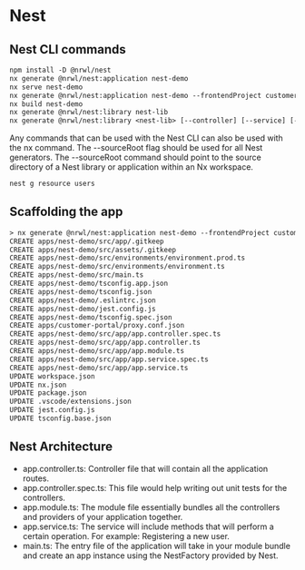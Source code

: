 # Nest

## Nest CLI commands

```txt
npm install -D @nrwl/nest
nx generate @nrwl/nest:application nest-demo
nx serve nest-demo
nx generate @nrwl/nest:application nest-demo --frontendProject customer-portal
nx build nest-demo
nx generate @nrwl/nest:library nest-lib
nx generate @nrwl/nest:library <nest-lib> [--controller] [--service] [--global]
```

Any commands that can be used with the Nest CLI can also be used with the nx command. The --sourceRoot flag should be used for all Nest generators.  The --sourceRoot command should point to the source directory of a Nest library or application within an Nx workspace.

```txt
nest g resource users
```


## Scaffolding the app

```txt
> nx generate @nrwl/nest:application nest-demo --frontendProject customer-portal
CREATE apps/nest-demo/src/app/.gitkeep
CREATE apps/nest-demo/src/assets/.gitkeep
CREATE apps/nest-demo/src/environments/environment.prod.ts
CREATE apps/nest-demo/src/environments/environment.ts
CREATE apps/nest-demo/src/main.ts
CREATE apps/nest-demo/tsconfig.app.json
CREATE apps/nest-demo/tsconfig.json
CREATE apps/nest-demo/.eslintrc.json
CREATE apps/nest-demo/jest.config.js
CREATE apps/nest-demo/tsconfig.spec.json
CREATE apps/customer-portal/proxy.conf.json
CREATE apps/nest-demo/src/app/app.controller.spec.ts
CREATE apps/nest-demo/src/app/app.controller.ts
CREATE apps/nest-demo/src/app/app.module.ts
CREATE apps/nest-demo/src/app/app.service.spec.ts
CREATE apps/nest-demo/src/app/app.service.ts
UPDATE workspace.json
UPDATE nx.json
UPDATE package.json
UPDATE .vscode/extensions.json
UPDATE jest.config.js
UPDATE tsconfig.base.json
```

## Nest Architecture

- app.controller.ts: Controller file that will contain all the application routes.
- app.controller.spec.ts: This file would help writing out unit tests for the controllers.
- app.module.ts: The module file essentially bundles all the controllers and providers of your application together.
- app.service.ts: The service will include methods that will perform a certain operation. For example: Registering a new user.
- main.ts: The entry file of the application will take in your module bundle and create an app instance using the NestFactory provided by Nest.
